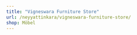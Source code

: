 ```yaml
---
title: "Vigneswara Furniture Store"
url: /neyyattinkara/vigneswara-furniture-store/
shop: Möbel
---
```

